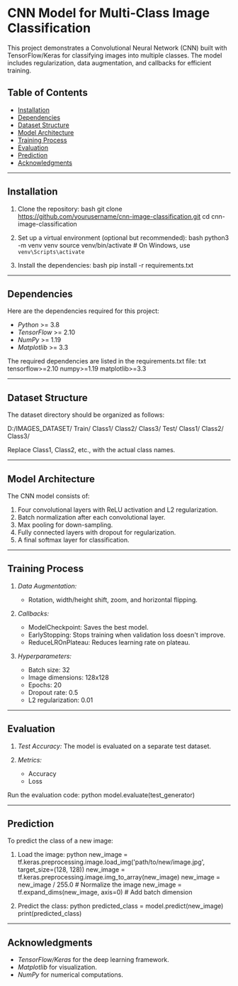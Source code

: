 # CNN Model for Multi-Class Image Classification

This project demonstrates a Convolutional Neural Network (CNN) built with TensorFlow/Keras for classifying images into multiple classes. The model includes regularization, data augmentation, and callbacks for efficient training.

## Table of Contents
- [Installation](#installation)
- [Dependencies](#dependencies)
- [Dataset Structure](#dataset-structure)
- [Model Architecture](#model-architecture)
- [Training Process](#training-process)
- [Evaluation](#evaluation)
- [Prediction](#prediction)
- [Acknowledgments](#acknowledgments)

---

## Installation

1. Clone the repository:
    bash
    git clone https://github.com/yourusername/cnn-image-classification.git
    cd cnn-image-classification
    

2. Set up a virtual environment (optional but recommended):
    bash
    python3 -m venv venv
    source venv/bin/activate  # On Windows, use `venv\Scripts\activate`
    

3. Install the dependencies:
    bash
    pip install -r requirements.txt
    

---

## Dependencies

Here are the dependencies required for this project:

- *Python* >= 3.8
- *TensorFlow* >= 2.10
- *NumPy* >= 1.19
- *Matplotlib* >= 3.3

The required dependencies are listed in the requirements.txt file:
txt
tensorflow>=2.10
numpy>=1.19
matplotlib>=3.3


---

## Dataset Structure

The dataset directory should be organized as follows:

D:/IMAGES_DATASET/
    Train/
        Class1/
        Class2/
        Class3/
    Test/
        Class1/
        Class2/
        Class3/

Replace Class1, Class2, etc., with the actual class names.

---

## Model Architecture

The CNN model consists of:
1. Four convolutional layers with ReLU activation and L2 regularization.
2. Batch normalization after each convolutional layer.
3. Max pooling for down-sampling.
4. Fully connected layers with dropout for regularization.
5. A final softmax layer for classification.

---

## Training Process

1. *Data Augmentation:*
    - Rotation, width/height shift, zoom, and horizontal flipping.

2. *Callbacks:*
    - ModelCheckpoint: Saves the best model.
    - EarlyStopping: Stops training when validation loss doesn't improve.
    - ReduceLROnPlateau: Reduces learning rate on plateau.

3. *Hyperparameters:*
    - Batch size: 32
    - Image dimensions: 128x128
    - Epochs: 20
    - Dropout rate: 0.5
    - L2 regularization: 0.01

---

## Evaluation

1. *Test Accuracy:*
    The model is evaluated on a separate test dataset.

2. *Metrics:*
    - Accuracy
    - Loss

Run the evaluation code:
python
model.evaluate(test_generator)


---

## Prediction

To predict the class of a new image:
1. Load the image:
    python
    new_image = tf.keras.preprocessing.image.load_img('path/to/new/image.jpg', target_size=(128, 128))
    new_image = tf.keras.preprocessing.image.img_to_array(new_image)
    new_image = new_image / 255.0  # Normalize the image
    new_image = tf.expand_dims(new_image, axis=0)  # Add batch dimension
    

2. Predict the class:
    python
    predicted_class = model.predict(new_image)
    print(predicted_class)
    

---

## Acknowledgments

- *TensorFlow/Keras* for the deep learning framework.
- *Matplotlib* for visualization.
- *NumPy* for numerical computations.
